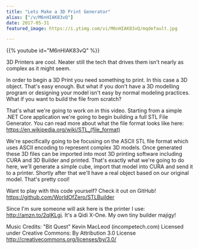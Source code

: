 ```yaml
---
title: "Lets Make a 3D Print Generator"
alias: ["/v/M6nHIAK83vQ"]
date: 2017-05-31
featured_image: https://i.ytimg.com/vi/M6nHIAK83vQ/mqdefault.jpg

---
```


{{% youtube id="M6nHIAK83vQ" %}}

3D Printers are cool. Neater still the tech that drives them isn't nearly as complex as it might seem.

In order to begin a 3D Print you need something to print. In this case a 3D object. That's easy enough. But what if you don't have a 3D modelling program or designing your model isn't easy by normal modeling practices. What if you want to build the file from scratch?

That's what we're going to work on in this video. Starting from a simple .NET Core application we're going to begin building a full STL File Generator. You can read more about what the file format looks like here: https://en.wikipedia.org/wiki/STL_(file_format)

We're specifically going to be focusing on the ASCII STL file format which uses ASCII encoding to represent complex 3D models. Once generated these 3D files can be imported into most 3D printing software including CURA and 3D Builder and printed. That's exactly what we're going to do here, we'll generate a simple cube, import that model into CURA and send it to a printer. Shortly after that we'll have a real object based on our original model. That's pretty cool!

Want to play with this code yourself? Check it out on GitHub! https://github.com/WorldOfZero/STLBuilder

Since I'm sure someone will ask here is the printer I use: http://amzn.to/2qIKLgi. It's a Qidi X-One. My own tiny builder majigy!

Music Credits:
"Bit Quest" Kevin MacLeod (incompetech.com)
Licensed under Creative Commons: By Attribution 3.0 License
http://creativecommons.org/licenses/by/3.0/
